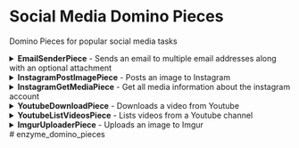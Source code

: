 # Social Media Domino Pieces
Domino Pieces for popular social media tasks

<details>
    <summary><b>EmailSenderPiece</b> - Sends an email to multiple email addresses along with an optional attachment </summary>

All you need is an email account!
    
> **Tip**: If you have a Gmail account, you must create use an [app password](https://support.google.com/accounts/answer/185833?hl=en#:~:text=An%20app%20password%20is%20a,to%20access%20your%20Google%20Account.) instead of your normal password account.

</details>

<details>
    <summary><b>InstagramPostImagePiece</b> - Posts an image to Instagram</summary>

This Piece relies on the Instagram Graph API. Therefore, in order to use it effectively, you will need to set up a Facebook App that is linked to your Instagram account. Please follow the ["Before You Start"](https://developers.facebook.com/docs/instagram-api/getting-started#:~:text=1%20and%202.-,Before%20You%20Start,-You%20will%20need) section provided in the Instagram Graph API documentation to configure your Facebook App accordingly.

In addition, it's important to note that this Piece requires the App ID and App Secret, which can be obtained from your Facebook App Dashboard. Furthermore, an Access Token is also required, which can be generated using the [Graph API Explorer](https://developers.facebook.com/docs/graph-api/guides/explorer/) tool within your Facebook App Dashboard.
</details>

<details>
    <summary><b>InstagramGetMediaPiece</b> - Get all media information about the instagram account</summary>
</details>

<details>
    <summary><b>YoutubeDownloadPiece</b> - Downloads a video from Youtube</summary>
</details>

<details>
    <summary><b>YoutubeListVideosPiece</b> - Lists videos from a Youtube channel</summary>
</details>

<details>
    <summary><b>ImgurUploaderPiece</b> -  Uploads an image to Imgur</summary>
</details>
#   e n z y m e _ d o m i n o _ p i e c e s  
 